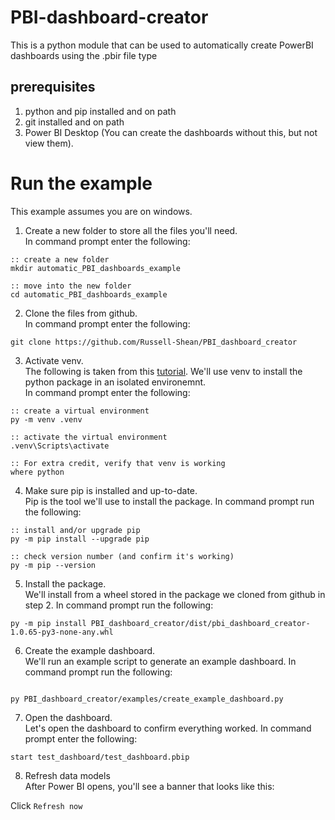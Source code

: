 # PBI-dashboard-creator
This is a python module that can be used to automatically create PowerBI dashboards using the .pbir file type

## prerequisites
1. python and pip installed and on path
2. git installed and on path
3. Power BI Desktop (You can create the dashboards without this, but not view them).      


# Run the example
This example assumes you are on windows.      

1. Create a new folder to store all the files you'll need.    
In command prompt enter the following:
```batchfile
:: create a new folder
mkdir automatic_PBI_dashboards_example

:: move into the new folder
cd automatic_PBI_dashboards_example
```
2. Clone the files from github.    
In command prompt enter the following:
```batchfile
git clone https://github.com/Russell-Shean/PBI_dashboard_creator
```
3. Activate venv.    
The following is taken from this <a href="https://packaging.python.org/en/latest/guides/installing-using-pip-and-virtual-environments/">tutorial<a>. We'll use venv to install the python package in an isolated environemnt.     
In command prompt enter the following:    
```batchfile
:: create a virtual environment
py -m venv .venv

:: activate the virtual environment
.venv\Scripts\activate

:: For extra credit, verify that venv is working
where python

```

4. Make sure pip is installed and up-to-date.    
Pip is the tool we'll use to install the package. In command prompt run the following:    
```batchfile
:: install and/or upgrade pip
py -m pip install --upgrade pip

:: check version number (and confirm it's working)
py -m pip --version

```   
   
5. Install the package.    
We'll install from a wheel stored in the package we cloned from github in step 2. In command prompt run the following:    
```batchfile
py -m pip install PBI_dashboard_creator/dist/pbi_dashboard_creator-1.0.65-py3-none-any.whl

```     

6. Create the example dashboard.    
We'll run an example script to generate an example dashboard. In command prompt run the following:    
```batchfile

py PBI_dashboard_creator/examples/create_example_dashboard.py

```     
    
7. Open the dashboard.      
Let's open the dashboard to confirm everything worked. 
In command prompt enter the following:
```
start test_dashboard/test_dashboard.pbip
```

8. Refresh data models   
After Power BI opens, you'll see a banner that looks like this:    


Click `Refresh now`
